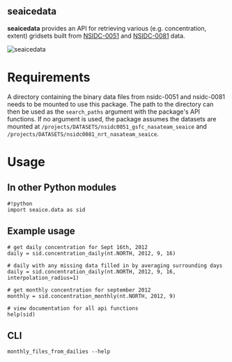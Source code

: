 seaicedata
---

**seaicedata** provides an API for retrieving various (e.g. concentration,
extent) gridsets built from [NSIDC-0051](https://nsidc.org/data/nsidc-0051) and
[NSIDC-0081](https://nsidc.org/data/nsidc-0081) data.

![seaicedata](doc/seaicedata.png)

# Requirements

A directory containing the binary data files from nsidc-0051 and nsidc-0081
needs to be mounted to use this package. The path to the directory can then
be used as the `search_paths` argument with the package's API functions. If
no argument is used, the package assumes the datasets are mounted at
`/projects/DATASETS/nsidc0051_gsfc_nasateam_seaice` and
`/projects/DATASETS/nsidc0081_nrt_nasateam_seaice`.

# Usage

## In other Python modules

```
#!python
import seaice.data as sid
```

## Example usage
```
# get daily concentration for Sept 16th, 2012
daily = sid.concentration_daily(nt.NORTH, 2012, 9, 16)

# daily with any missing data filled in by averaging surrounding days
daily = sid.concentration_daily(nt.NORTH, 2012, 9, 16, interpolation_radius=1)

# get monthly concentration for september 2012
monthly = sid.concentration_monthly(nt.NORTH, 2012, 9)

# view documentation for all api functions
help(sid)
```

## CLI

```
monthly_files_from_dailies --help
```
